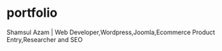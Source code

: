 # portfolio
Shamsul Azam | Web Developer,Wordpress,Joomla,Ecommerce Product Entry,Researcher and SEO
